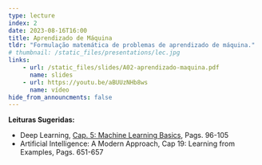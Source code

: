 ```yaml
---
type: lecture
index: 2
date: 2023-08-16T16:00
title: Aprendizado de Máquina
tldr: "Formulação matemática de problemas de aprendizado de máquina."
# thumbnail: /static_files/presentations/lec.jpg
links: 
    - url: /static_files/slides/A02-aprendizado-maquina.pdf
      name: slides
    - url: https://youtu.be/aBUUzNHb8ws
      name: vídeo
hide_from_announcments: false
---
```

**Leituras Sugeridas:**
- Deep Learning, [Cap. 5: Machine Learning Basics](https://www.deeplearningbook.org/contents/ml.html), Pags. 96-105
- Artificial Intelligence: A Modern Approach, Cap 19: Learning from Examples, Pags. 651-657 